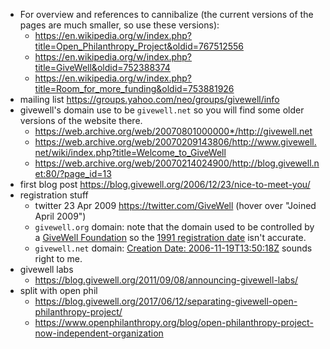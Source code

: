 - For overview and references to cannibalize (the current versions of the pages
  are much smaller, so use these versions):
  - https://en.wikipedia.org/w/index.php?title=Open_Philanthropy_Project&oldid=767512556
  - https://en.wikipedia.org/w/index.php?title=GiveWell&oldid=752388374
  - https://en.wikipedia.org/w/index.php?title=Room_for_more_funding&oldid=753881926
- mailing list https://groups.yahoo.com/neo/groups/givewell/info
- givewell's domain use to be `givewell.net` so you will find some older
  versions of the website there.
  - https://web.archive.org/web/20070801000000*/http://givewell.net
  - https://web.archive.org/web/20070209143806/http://www.givewell.net/wiki/index.php?title=Welcome_to_GiveWell
  - https://web.archive.org/web/20070214024900/http://blog.givewell.net:80/?page_id=13
- first blog post https://blog.givewell.org/2006/12/23/nice-to-meet-you/
- registration stuff
  - twitter 23 Apr 2009 https://twitter.com/GiveWell (hover over "Joined April 2009")
  - `givewell.org` domain: note that the domain used to be controlled by a
    [GiveWell Foundation](https://web.archive.org/web/20020719202956/http://www.givewell.org:80/)
    so the [1991 registration date](https://whois.icann.org/en/lookup?name=givewell.org)
    isn't accurate.
  - `givewell.net` domain: [Creation Date: 2006-11-19T13:50:18Z](https://whois.icann.org/en/lookup?name=givewell.net)
    sounds right to me.
- givewell labs
  - https://blog.givewell.org/2011/09/08/announcing-givewell-labs/
- split with open phil
  - https://blog.givewell.org/2017/06/12/separating-givewell-open-philanthropy-project/
  - https://www.openphilanthropy.org/blog/open-philanthropy-project-now-independent-organization
